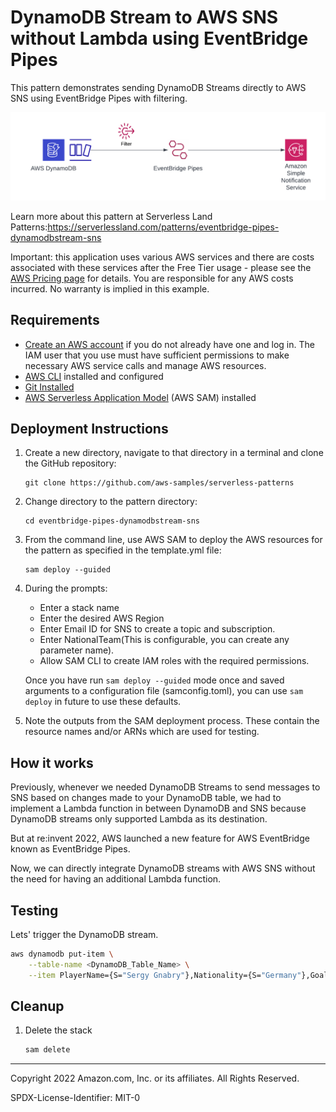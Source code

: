 # DynamoDB Stream to AWS SNS without Lambda using EventBridge Pipes

This pattern demonstrates sending DynamoDB Streams directly to AWS SNS using EventBridge Pipes with filtering.

![Pipes diagram](./ddbstream-sns.png)


Learn more about this pattern at Serverless Land Patterns:https://serverlessland.com/patterns/eventbridge-pipes-dynamodbstream-sns

Important: this application uses various AWS services and there are costs associated with these services after the Free Tier usage - please see the [AWS Pricing page](https://aws.amazon.com/pricing/) for details. You are responsible for any AWS costs incurred. No warranty is implied in this example.

## Requirements

* [Create an AWS account](https://portal.aws.amazon.com/gp/aws/developer/registration/index.html) if you do not already have one and log in. The IAM user that you use must have sufficient permissions to make necessary AWS service calls and manage AWS resources.
* [AWS CLI](https://docs.aws.amazon.com/cli/latest/userguide/install-cliv2.html) installed and configured
* [Git Installed](https://git-scm.com/book/en/v2/Getting-Started-Installing-Git)
* [AWS Serverless Application Model](https://docs.aws.amazon.com/serverless-application-model/latest/developerguide/serverless-sam-cli-install.html) (AWS SAM) installed

## Deployment Instructions

1. Create a new directory, navigate to that directory in a terminal and clone the GitHub repository:
    ``` 
    git clone https://github.com/aws-samples/serverless-patterns
    ```
1. Change directory to the pattern directory:
    ```
    cd eventbridge-pipes-dynamodbstream-sns
    ```
1. From the command line, use AWS SAM to deploy the AWS resources for the pattern as specified in the template.yml file:
    ```
    sam deploy --guided
    ```
1. During the prompts:
    * Enter a stack name
    * Enter the desired AWS Region
    * Enter Email ID for SNS to create a topic and subscription.
    * Enter NationalTeam(This is configurable, you can create any parameter name).
    * Allow SAM CLI to create IAM roles with the required permissions.

    Once you have run `sam deploy --guided` mode once and saved arguments to a configuration file (samconfig.toml), you can use `sam deploy` in future to use these defaults.

1. Note the outputs from the SAM deployment process. These contain the resource names and/or ARNs which are used for testing.

## How it works

Previously, whenever we needed DynamoDB Streams to send messages to SNS based on changes made to your DynamoDB table, we had to implement a Lambda function in between DynamoDB and SNS because DynamoDB streams only supported Lambda as its destination.

But at re:invent 2022, AWS launched a new feature for AWS EventBridge known as EventBridge Pipes.

Now, we can directly integrate DynamoDB streams with AWS SNS without the need for having an additional Lambda function.

## Testing

Lets' trigger the DynamoDB stream.

```bash
aws dynamodb put-item \
    --table-name <DynamoDB_Table_Name> \
    --item PlayerName={S="Sergy Gnabry"},Nationality={S="Germany"},GoalsScored={S="1"}
```

## Cleanup
 
1. Delete the stack
    ```bash
    sam delete
    ```

----
Copyright 2022 Amazon.com, Inc. or its affiliates. All Rights Reserved.

SPDX-License-Identifier: MIT-0
